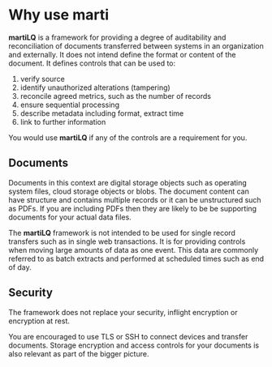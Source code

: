 # Why use marti

**martiLQ** is a framework for providing a degree of auditability and reconciliation of
documents transferred between systems in an organization and externally.  It does not intend
define the format or content of the document.  It defines controls that can be used to:

1. verify source
2. identify unauthorized alterations (tampering)
3. reconcile agreed metrics, such as the number of records
4. ensure sequential processing
5. describe metadata including format, extract time
6. link to further information

You would use **martiLQ** if any of the controls are a requirement for you.

## Documents

Documents in this context are digital storage objects such as operating system files,
cloud storage objects or blobs.  The document content can have structure and contains multiple
records or it can be unstructured such as PDFs.  If you are including PDFs then they are
likely to be be supporting documents for your actual data files.

The **martiLQ** framework is not intended to be used for single record transfers such as 
in single web transactions.  It is for providing controls when moving large amounts of
data as one event.  This data are commonly referred to as batch extracts and performed 
at scheduled times such as end of day.

## Security

The framework does not replace your security, inflight encryption or encryption at rest.

You are encouraged to use TLS or SSH to connect devices and transfer documents.  Storage 
encryption and access controls for your documents is also relevant as part of the bigger 
picture.
